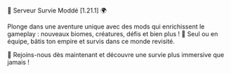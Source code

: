 🌿 Serveur Survie Moddé [1.21.1] 🌍

Plonge dans une aventure unique avec des mods qui enrichissent le gameplay : nouveaux biomes, créatures, défis et bien plus ! 🤩 Seul ou en équipe, bâtis ton empire et survis dans ce monde revisité.

🚀 Rejoins-nous dès maintenant et découvre une survie plus immersive que jamais !
